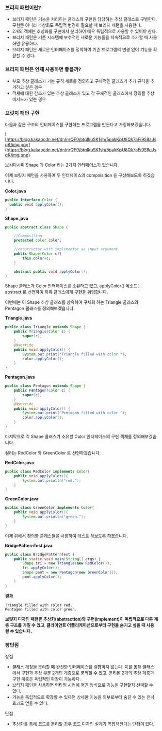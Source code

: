 ### 브리지 패턴이란?

- 브리지 패턴은 기능을 처리하는 클래스와 구현을 담당하는 추상 클래스로 구별한다. 구현뿐 아니라 추상화도 독립적 변경이 필요할 때 브리지 패턴을 사용한다.
- 2개의 객체는 추상화를 구현에서 분리하여 매우 독립적으로 사용할 수 있어야 한다.
- 브리지 패턴은 기존 시스템에 부수적인 새로운 기능들을 지속적으로 추가할 때 사용하면 유용하다.
- 브리지 패턴은 새로운 인터페이스를 정의하여 기존 프로그램의 변경 없이 기능을 확장할 수 있다.

### 브리지 패턴은 언제 사용하면 좋을까?

- 부모 추상 클래스가 기본 규칙 세트를 정의하고 구체적인 클래스가 추가 규칙을 추가하고 싶은 경우
- 객체에 대한 참조가 있는 추상 클래스가 있고 각 구체적인 클래스에서 정의될 추상 메서드가 있는 경우

### **브릿지 패턴 구현**

 다음과 같은 구조의 인터페이스를 구현하는 프로그램을 만든다고 가정해보겠습니다.

![https://blog.kakaocdn.net/dn/nrQF0/btqIkuSK1sh/5pakKpU8Qk7aFi9S8aJsqK/img.png](https://blog.kakaocdn.net/dn/nrQF0/btqIkuSK1sh/5pakKpU8Qk7aFi9S8aJsqK/img.png)

보시다시피 Shape 과 Color 라는 2가지 인터페이스가 있습니다.

이제 브릿지 패턴을 사용하여 두 인터페이스의 compoisition 을 구성해보도록 하겠습니다.

**Color.java**

```java
public interface Color {
  public void applyColor();
}
```

**Shape.java**

```java
public abstract class Shape {	

	//Composition
	protected Color color;

	//constructor with implementor as input argument
	public Shape(Color c){
		this.color=c;
	}

	abstract public void applyColor();
}
```

Shape 클래스가 Color 인터페이스를 소유하고 있고, applyColor() 메소드는 abstract 로 선언하여 하위 클래스에게 구현을 위임합니다.

이번에는 이 Shape 추상 클래스를 상속하여 구체화 하는 Triangle 클래스와 Pentagon 클래스를 정의해보겠습니다.

**Triangle.java**

```java
public class Triangle extends Shape {
	public Triangle(Color c) {
		super(c);
	}
	@Override
	public void applyColor() {
		System.out.print("Triangle filled with color ");
		color.applyColor();
	}
}
```

**Pentagon.java**

```java
public class Pentagon extends Shape {
	public Pentagon(Color c) {
		super(c);
	}
	@Override
	public void applyColor() {
		System.out.print("Pentagon filled with color ");
		color.applyColor();
	}
}
```

마지막으로 각 Shape 클래스가 소유할 Color 인터페이스의 구현 객체를 정의해보겠습니다.

컬러는 RedColor 와 GreenColor 로 선언하겠습니다.

**RedColor.java**

```java
public class RedColor implements Color{
	public void applyColor(){
		System.out.println("red.");
	}
}
```

**GreenColor.java**

```java
public class GreenColor implements Color{
	public void applyColor(){
		System.out.println("green.");
	}
}
```

이제 위에서 정의한 클래스들을 사용하여 테스트 해보도록 하겠습니다.

**BridgePatternTest.java**

```java
public class BridgePatternTest {
	public static void main(String[] args) {
		Shape tri = new Triangle(new RedColor());
		tri.applyColor();
		Shape pent = new Pentagon(new GreenColor());
		pent.applyColor();
	}
}
```

**결과**

```
Triangle filled with color red.
Pentagon filled with color green.
```

**브릿지 디자인 패턴은 추상화(abstraction)와 구현(implement)이 독립적으로 다른 계층 구조를 가질 수 있고, 클라이언트 어플리케이션으로부터 구현을 숨기고 싶을 때 사용될 수 있습니다.**

### 장단점

장점

- 클래스 계청을 분리할 때 완전한 인터페이스를 결합하지 않는다. 이를 통해 클래스에서 구현과 추상 부분 2개의 계층으로 분리할 수 있고, 분리된 2개의 추상 계층과 구현 계층은 독립적인 확장이 가능하다.
- 브리지 패턴을 사용하면 런타임 시점에 어떤 방식으로 기능을 구현할지 선택할 수 있다.
- 기능을 독립적으로 확장할 수 있다면 상세한 기능을 외부로부터 숨길 수 있는 은닉 효과도 얻을 수 있다.

단점

- 추상화를 통해 코드를 분리할 경우 코드 디자인 설계가 복잡해진다는 단점이 있다.
